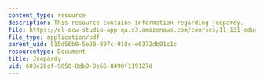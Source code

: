 ```yaml
---
content_type: resource
description: This resource contains information regarding jeopardy.
file: https://ol-ocw-studio-app-qa.s3.amazonaws.com/courses/11-131-educational-theory-and-practice-iii-spring-2012/603e2bcf98508db99e668490f119127d_MIT11_131S12_Jeopardy.pdf
file_type: application/pdf
parent_uid: 515d56b9-5e20-897c-918c-e6372db01c1c
resourcetype: Document
title: Jeopardy
uid: 603e2bcf-9850-8db9-9e66-8490f119127d
---
```

